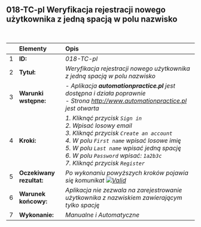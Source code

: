## 018-TC-pl Weryfikacja rejestracji nowego użytkownika z jedną spacją w polu nazwisko

<br>

|     | Elementy                 | Opis                                                                    |
| :-- | :----------------------- | :---------------------------------------------------------------------- |
| 1   | **ID:**                  | _018-TC-pl_                                                             |
| 2   | **Tytuł:**               | _Weryfikacja rejestracji nowego użytkownika z jedną spacją w polu nazwisko_ |
| 3   | **Warunki wstępne:**     | _- Aplikacja **automationpractice.pl** jest dostępna i działa poprawnie <br> - Strona http://www.automationpractice.pl jest otwarta_ |
| 4   | **Kroki:**               | _1. Kliknąć przycisk `Sign in` <br> 2. Wpisać losowy email <br> 3. Kliknąć przycisk `Create an account` <br> 4. W polu `First name` wpisać losowe imię <br> 5. W polu `Last name` wpisać jedną spację <br> 6. W polu `Password` wpisać: `1a2b3c` <br> 7. Kliknąć przycisk `Register`_ |
| 5   | **Oczekiwany rezultat:** | _Po wykonaniu powyższych kroków pojawia się komunikat [![Valid](https://img.shields.io/badge/There%20is%201%20error-f3515c)](#)_ |
| 6   | **Warunek końcowy:**     | _Aplikacja nie zezwala na zarejestrowanie użytkownika z nazwiskiem zawierającym tylko spację_ |
| 7   | **Wykonanie:**           | _Manualne i Automatyczne_                                               |
